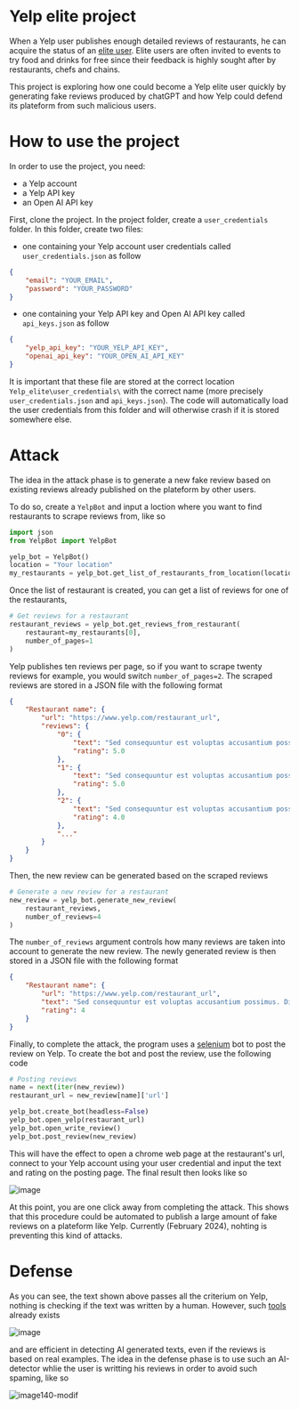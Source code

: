 # Yelp elite project

When a Yelp user publishes enough detailed reviews of restaurants, he can acquire the status of an [elite user](https://www.yelp.com/elite/lawest). Elite users are often invited to events to try food and drinks for free since their feedback is highly sought after by restaurants, chefs and chains.

This project is exploring how one could become a Yelp elite user quickly by generating fake reviews produced by chatGPT and how Yelp could defend its plateform from such malicious users.

# How to use the project

In order to use the project, you need:
- a Yelp account
- a Yelp API key
- an Open AI API key

First, clone the project. In the project folder, create a `user_credentials` folder. In this folder, create two files:
- one containing your Yelp account user credentials called `user_credentials.json` as follow
```JSON
{
    "email": "YOUR_EMAIL",
    "password": "YOUR_PASSWORD"
}
```
- one containing your Yelp API key and Open AI API key called `api_keys.json` as follow
```JSON
{
    "yelp_api_key": "YOUR_YELP_API_KEY",
    "openai_api_key": "YOUR_OPEN_AI_API_KEY"
}
```
It is important that these file are stored at the correct location `Yelp_elite\user_credentials\` with the correct name (more precisely `user_credentials.json` and `api_keys.json`). The code will automatically load the user credentials from this folder and will otherwise crash if it is stored somewhere else.

# Attack

The idea in the attack phase is to generate a new fake review based on existing reviews already published on the plateform by other users.

To do so, create a `YelpBot` and input a loction where you want to find restaurants to scrape reviews from, like so

```python
import json
from YelpBot import YelpBot

yelp_bot = YelpBot()
location = "Your location"
my_restaurants = yelp_bot.get_list_of_restaurants_from_location(location)
```

Once the list of restaurant is created, you can get a list of reviews for one of the restaurants, 

```python
# Get reviews for a restaurant
restaurant_reviews = yelp_bot.get_reviews_from_restaurant(
    restaurant=my_restaurants[0],
    number_of_pages=1
)
```

Yelp publishes ten reviews per page, so if you want to scrape twenty reviews for example, you would switch `number_of_pages=2`. The scraped reviews are stored in a JSON file with the following format

```JSON
{
    "Restaurant name": {
        "url": "https://www.yelp.com/restaurant_url",
        "reviews": {
            "0": {
                "text": "Sed consequuntur est voluptas accusantium possimus. Distinctio aperiam tempore et est excepturi exercitationem saepe. Deserunt veniam aliquid nemo nisi voluptas cumque ipsam vel. Aut occaecati quo labore. Repellat qui odio nam minus qui voluptatibus itaque.",
                "rating": 5.0
            },
            "1": {
                "text": "Sed consequuntur est voluptas accusantium possimus. Distinctio aperiam tempore et est excepturi exercitationem saepe. Deserunt veniam aliquid nemo nisi voluptas cumque ipsam vel. Aut occaecati quo labore. Repellat qui odio nam minus qui voluptatibus itaque.",
                "rating": 5.0
            },
            "2": {
                "text": "Sed consequuntur est voluptas accusantium possimus. Distinctio aperiam tempore et est excepturi exercitationem saepe. Deserunt veniam aliquid nemo nisi voluptas cumque ipsam vel. Aut occaecati quo labore. Repellat qui odio nam minus qui voluptatibus itaque.",
                "rating": 4.0
            },
            "..."
        }
    }
}
```

Then, the new review can be generated based on the scraped reviews

```python
# Generate a new review for a restaurant
new_review = yelp_bot.generate_new_review(
    restaurant_reviews,
    number_of_reviews=4
)
```

The `number_of_reviews` argument controls how many reviews are taken into account to generate the new review. The newly generated review is then stored in a JSON file with the following format

```JSON
{
    "Restaurant name": {
        "url": "https://www.yelp.com/restaurant_url",
        "text": "Sed consequuntur est voluptas accusantium possimus. Distinctio aperiam tempore et est excepturi exercitationem saepe. Deserunt veniam aliquid nemo nisi voluptas cumque ipsam vel. Aut occaecati quo labore. Repellat qui odio nam minus qui voluptatibus itaque.",
        "rating": 4
    }
}
```

Finally, to complete the attack, the program uses a [selenium](https://www.selenium.dev/) bot to post the review on Yelp. To create the bot and post the review, use the following code 

```python
# Posting reviews
name = next(iter(new_review))
restaurant_url = new_review[name]['url']

yelp_bot.create_bot(headless=False)
yelp_bot.open_yelp(restaurant_url)
yelp_bot.open_write_review()
yelp_bot.post_review(new_review)
```

This will have the effect to open a chrome web page at the restaurant's url, connect to your Yelp account using your user credential and input the text and rating on the posting page. The final result then looks like so 

![image](https://github.com/chagab/Yelp_elite/assets/28218716/22d9e258-cd9a-4280-8310-bfa708848f84)

At this point, you are one click away from completing the attack. This shows that this procedure could be automated to publish a large amount of fake reviews on a plateform like Yelp. Currently (February 2024), nohting is preventing this kind of attacks.

# Defense 

As you can see, the text shown above passes all the criterium on Yelp, nothing is checking if the text was written by a human. However, such [tools](https://www.scribbr.com/ai-tools/best-ai-detector/) already exists 

![image](https://github.com/chagab/Yelp_elite/assets/28218716/0b93d331-6074-4b9f-9e06-177063c40ec4)

and are efficient in detecting AI generated texts, even if the reviews is based on real examples. The idea in the defense phase is to use such an AI-detector whlie the user is writting his reviews in order to avoid such spaming, like so

![image140-modif](https://github.com/chagab/Yelp_elite/assets/28218716/17987b79-071a-40d0-8062-060fce5a6477)




